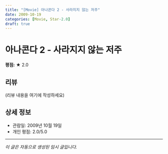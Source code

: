```yaml
---
title: "[Movie] 아나콘다 2 - 사라지지 않는 저주"
date: 2009-10-19
categories: [Movie, Star-2.0]
draft: true
---
```


# 아나콘다 2 - 사라지지 않는 저주

**평점:** ★ 2.0

## 리뷰

(리뷰 내용을 여기에 작성하세요)

## 상세 정보

- 관람일: 2009년 10월 19일
- 개인 평점: 2.0/5.0

---

*이 글은 자동으로 생성된 임시 글입니다.*

